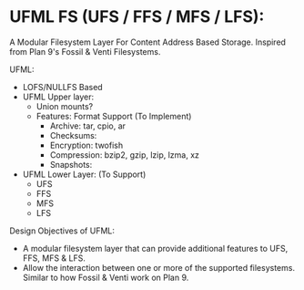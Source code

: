 # UFML FS (UFS / FFS / MFS / LFS):

A Modular Filesystem Layer For Content Address Based Storage.
Inspired from Plan 9's Fossil & Venti Filesystems.

UFML:
- LOFS/NULLFS Based
- UFML Upper layer:
	- Union mounts?
	- Features: Format Support (To Implement)
		- Archive: tar, cpio, ar
		- Checksums:
		- Encryption: twofish
		- Compression: bzip2, gzip, lzip, lzma, xz
		- Snapshots: 
- UFML Lower Layer: (To Support)
	- UFS
	- FFS
	- MFS
	- LFS 
	
Design Objectives of UFML:
- A modular filesystem layer that can provide additional features to UFS, FFS, MFS & LFS.
- Allow the interaction between one or more of the supported filesystems. Similar to how Fossil & Venti work on Plan 9.
